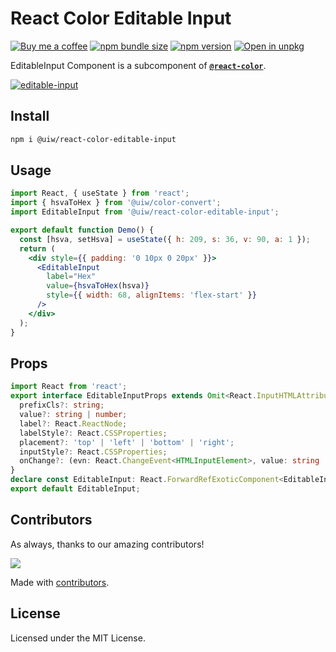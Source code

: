 React Color Editable Input
===

[![Buy me a coffee](https://img.shields.io/badge/Buy%20me%20a%20coffee-048754?logo=buymeacoffee)](https://jaywcjlove.github.io/#/sponsor)
[![npm bundle size](https://img.shields.io/bundlephobia/minzip/@uiw/react-color-editable-input)](https://bundlephobia.com/package/@uiw/react-color-editable-input) [![npm version](https://img.shields.io/npm/v/@uiw/react-color-editable-input.svg)](https://www.npmjs.com/package/@uiw/react-color-editable-input) [![Open in unpkg](https://img.shields.io/badge/Open%20in-unpkg-blue)](https://uiwjs.github.io/npm-unpkg/#/pkg/@uiw/react-color/file/README.md)

EditableInput Component is a subcomponent of [**`@react-color`**](https://uiwjs.github.io/react-color).

<!--rehype:ignore:start-->
[![editable-input](https://user-images.githubusercontent.com/1680273/125950802-3feb68a9-23ca-4395-9477-72ade831dc0b.png)](https://uiwjs.github.io/react-color/#/editable-input)
<!--rehype:ignore:end-->

## Install

```bash
npm i @uiw/react-color-editable-input
```

## Usage

```jsx mdx:preview
import React, { useState } from 'react';
import { hsvaToHex } from '@uiw/color-convert';
import EditableInput from '@uiw/react-color-editable-input';

export default function Demo() {
  const [hsva, setHsva] = useState({ h: 209, s: 36, v: 90, a: 1 });
  return (
    <div style={{ padding: '0 10px 0 20px' }}>
      <EditableInput
        label="Hex"
        value={hsvaToHex(hsva)}
        style={{ width: 68, alignItems: 'flex-start' }}
      />
    </div>
  );
}
```

## Props

```ts
import React from 'react';
export interface EditableInputProps extends Omit<React.InputHTMLAttributes<HTMLInputElement>, 'onChange'> {
  prefixCls?: string;
  value?: string | number;
  label?: React.ReactNode;
  labelStyle?: React.CSSProperties;
  placement?: 'top' | 'left' | 'bottom' | 'right';
  inputStyle?: React.CSSProperties;
  onChange?: (evn: React.ChangeEvent<HTMLInputElement>, value: string | number) => void;
}
declare const EditableInput: React.ForwardRefExoticComponent<EditableInputProps & React.RefAttributes<HTMLInputElement>>;
export default EditableInput;
```

<!--footer-dividing-->

## Contributors

As always, thanks to our amazing contributors!

<a href="https://github.com/uiwjs/react-color/graphs/contributors">
  <img src="https://uiwjs.github.io/react-color/coverage/CONTRIBUTORS.svg" />
</a>

Made with [contributors](https://github.com/jaywcjlove/github-action-contributors).

## License

Licensed under the MIT License.
